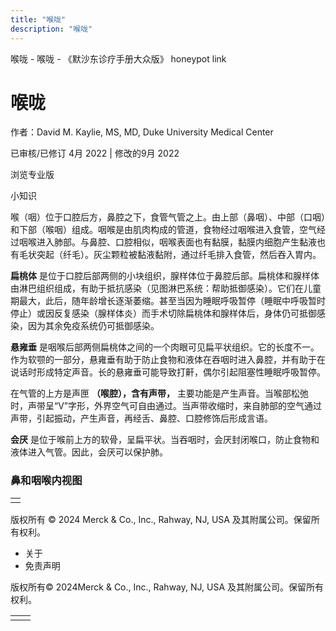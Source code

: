 ```yaml
---
title: "喉咙"
description: "喉咙"
---
```


﻿喉咙 \- 喉咙 \- 《默沙东诊疗手册大众版》 honeypot link

# 喉咙

作者：David M. Kaylie, MS, MD, Duke University Medical Center

已审核/已修订 4月 2022 \| 修改的9月 2022

浏览专业版

小知识

喉（咽）位于口腔后方，鼻腔之下，食管气管之上。由上部（鼻咽）、中部（口咽）和下部（喉咽）组成。咽喉是由肌肉构成的管道，食物经过咽喉进入食管，空气经过咽喉进入肺部。与鼻腔、口腔相似，咽喉表面也有黏膜，黏膜内细胞产生黏液也有毛状突起（纤毛）。灰尘颗粒被黏液黏附，通过纤毛排入食管，然后吞入胃内。

**扁桃体** 是位于口腔后部两侧的小块组织，腺样体位于鼻腔后部。扁桃体和腺样体由淋巴组织组成，有助于抵抗感染（见图淋巴系统：帮助抵御感染）。它们在儿童期最大，此后，随年龄增长逐渐萎缩。甚至当因为睡眠呼吸暂停（睡眠中呼吸暂时停止）或因反复感染（腺样体炎）而手术切除扁桃体和腺样体后，身体仍可抵御感染，因为其余免疫系统仍可抵御感染。

**悬雍垂** 是咽喉后部两侧扁桃体之间的一个肉眼可见扁平状组织。它的长度不一。作为软颚的一部分，悬雍垂有助于防止食物和液体在吞咽时进入鼻腔，并有助于在说话时形成特定声音。长的悬雍垂可能导致打鼾，偶尔引起阻塞性睡眠呼吸暂停。

在气管的上方是声匣 **（喉腔），含有声带，** 主要功能是产生声音。当喉部松弛时，声带呈“V”字形，外界空气可自由通过。当声带收缩时，来自肺部的空气通过声带，引起振动，产生声音，再经舌、鼻腔、口腔修饰后形成言语。

**会厌** 是位于喉前上方的软骨，呈扁平状。当吞咽时，会厌封闭喉口，防止食物和液体进入气管。因此，会厌可以保护肺。

### 鼻和咽喉内视图

|     |
| --- |
|  |



版权所有 © 2024
Merck & Co., Inc., Rahway, NJ, USA 及其附属公司。保留所有权利。

- 关于
- 免责声明

版权所有© 2024Merck & Co., Inc., Rahway, NJ, USA 及其附属公司。保留所有权利。

|     |     |
| --- | --- |
|  |  |